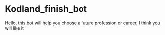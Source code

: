 # Kodland_finish_bot

Hello, this bot will help
you choose a future profession
or career, I think you will like it